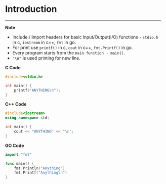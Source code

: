 # Introduction
---
**Note**
- Include / Import headers for basic Input/Output(I/O) functions - `stdio.h` in c, `iostream` in c++, `fmt` in go.
- For print use `printf()` in c, `cout` in c++, `fmt.Printf()` in go.
- Every program starts from the `main function - main()`.
- `"\n"` is used printing for new line. 

**C Code**
```c
#include<stdio.h>

int main() {
	printf("ANYTHING\n");
}
```

**C++ Code**
```c++
#include<iostream>
using namespace std;

int main() {
	cout << "ANYTHING" << "\n";
}
```

**GO Code**
```go
import "fmt"

func main() {
	fmt.Println("Anything")
	fmt.Printf("Anything\n")
}
```
